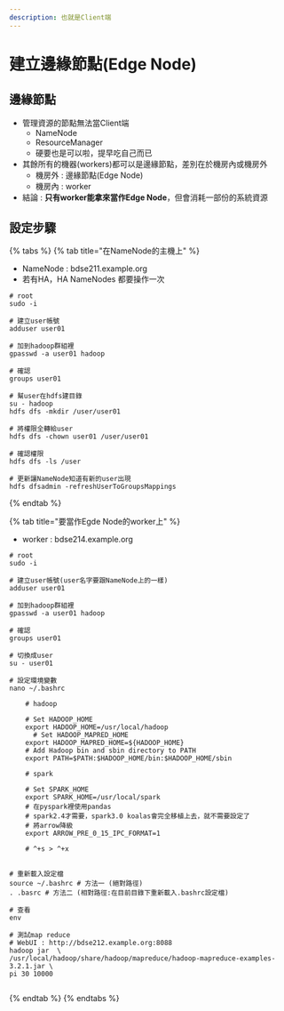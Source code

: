 ```yaml
---
description: 也就是Client端
---
```


# 建立邊緣節點\(Edge Node\)

## 邊緣節點

* 管理資源的節點無法當Client端
  * NameNode
  * ResourceManager
  * 硬要也是可以啦，提早吃自己而已
* 其餘所有的機器\(workers\)都可以是邊緣節點，差別在於機房內或機房外  
  * 機房外 : 邊緣節點\(Edge Node\)
  * 機房內 : worker
* 結論 : **只有worker能拿來當作Edge Node**，但會消耗一部份的系統資源

## 設定步驟

{% tabs %}
{% tab title="在NameNode的主機上" %}
* NameNode : bdse211.example.org
* 若有HA，HA NameNodes 都要操作一次

```text
# root
sudo -i

# 建立user帳號
adduser user01

# 加到hadoop群組裡
gpasswd -a user01 hadoop

# 確認
groups user01
   
# 幫user在hdfs建目錄
su - hadoop
hdfs dfs -mkdir /user/user01

# 將權限全轉給user
hdfs dfs -chown user01 /user/user01

# 確認權限
hdfs dfs -ls /user
   
# 更新讓NameNode知道有新的user出現   
hdfs dfsadmin -refreshUserToGroupsMappings

```
{% endtab %}

{% tab title="要當作Egde Node的worker上" %}
* worker : bdse214.example.org 

```text
# root
sudo -i

# 建立user帳號(user名字要跟NameNode上的一樣)
adduser user01

# 加到hadoop群組裡
gpasswd -a user01 hadoop

# 確認
groups user01

# 切換成user
su - user01

# 設定環境變數
nano ~/.bashrc
    
    # hadoop
    
    # Set HADOOP_HOME
    export HADOOP_HOME=/usr/local/hadoop
	  # Set HADOOP_MAPRED_HOME
    export HADOOP_MAPRED_HOME=${HADOOP_HOME}
    # Add Hadoop bin and sbin directory to PATH
    export PATH=$PATH:$HADOOP_HOME/bin:$HADOOP_HOME/sbin
    
    # spark
    
    # Set SPARK_HOME
    export SPARK_HOME=/usr/local/spark
    # 在pyspark裡使用pandas
    # spark2.4才需要，spark3.0 koalas會完全移植上去，就不需要設定了
    # 將arrow降級
    export ARROW_PRE_0_15_IPC_FORMAT=1  
    
    # ^+s > ^+x
    
    
# 重新載入設定檔
source ~/.bashrc # 方法一 (絕對路徑)
. .basrc # 方法二 (相對路徑:在目前目錄下重新載入.bashrc設定檔)

# 查看
env 
    
# 測試map reduce 
# WebUI : http://bdse212.example.org:8088
hadoop jar  \
/usr/local/hadoop/share/hadoop/mapreduce/hadoop-mapreduce-examples-3.2.1.jar \
pi 30 10000 
   
```
{% endtab %}
{% endtabs %}



